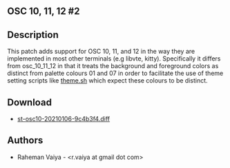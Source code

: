 OSC 10, 11, 12 #2
-----------------

Description
-----------

This patch adds support for OSC 10, 11, and 12 in the way they are implemented
in most other terminals (e.g libvte, kitty). Specifically it differs from
osc_10_11_12 in that it treats the background and foreground colors as distinct
from palette colours 01 and 07 in order to facilitate the use of theme setting
scripts like [theme.sh](https://github.com/lemnos/theme.sh) which expect these
colours to be distinct.


Download
--------
* [st-osc10-20210106-9c4b3f4.diff](st-osc10-20210106-9c4b3f4.diff)

Authors
-------
* Raheman Vaiya - <r.vaiya at gmail dot com>
